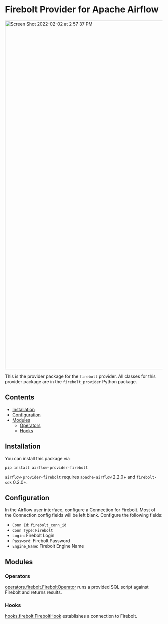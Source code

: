 <!--
 Licensed to the Apache Software Foundation (ASF) under one
 or more contributor license agreements.  See the NOTICE file
 distributed with this work for additional information
 regarding copyright ownership.  The ASF licenses this file
 to you under the Apache License, Version 2.0 (the
 "License"); you may not use this file except in compliance
 with the License.  You may obtain a copy of the License at

   http://www.apache.org/licenses/LICENSE-2.0

 Unless required by applicable law or agreed to in writing,
 software distributed under the License is distributed on an
 "AS IS" BASIS, WITHOUT WARRANTIES OR CONDITIONS OF ANY
 KIND, either express or implied.  See the License for the
 specific language governing permissions and limitations
 under the License.
 -->

# Firebolt Provider for Apache Airflow

<img width="1114" alt="Screen Shot 2022-02-02 at 2 57 37 PM" src="https://user-images.githubusercontent.com/7674553/152251803-427f45b5-2160-4434-9f3e-431db4d3e79e.png">

This is the provider package for the `firebolt` provider. All classes for this provider package are in the `firebolt_provider` Python package.

## Contents

- <a href="#installation">Installation</a>[]()
- <a href="#configuration">Configuration</a>[]()
- <a href="#modules">Modules</a>[]()
    - <a href="#operators">Operators</a>[]()
    - <a href="#hooks">Hooks</a>[]()


<a id="installation"></a>
## Installation

You can install this package via

```shell
pip install airflow-provider-firebolt
```

`airflow-provider-firebolt` requires `apache-airflow` 2.2.0+ and `firebolt-sdk` 0.2.0+.


<a id="configuration"></a>
## Configuration

In the Airflow user interface, configure a Connection for Firebolt. Most of the Connection config fields will be left blank. Configure the following fields:

* `Conn Id`: `firebolt_conn_id`
* `Conn Type`: `Firebolt`
* `Login`: Firebolt Login
* `Password`: Firebolt Password
* `Engine_Name`: Firebolt Engine Name


<a id="modules"></a>
## Modules


<a id="operators"></a>
### Operators

[operators.firebolt.FireboltOperator](https://github.com/firebolt-db/airflow-provider-firebolt/blob/main/firebolt_provider/operators/firebolt.py) runs a provided SQL script against Firebolt and returns results.


<a id="hooks"></a>
### Hooks

[hooks.firebolt.FireboltHook](https://github.com/firebolt-db/airflow-provider-firebolt/blob/main/firebolt_provider/hooks/firebolt.py) establishes a connection to Firebolt.
